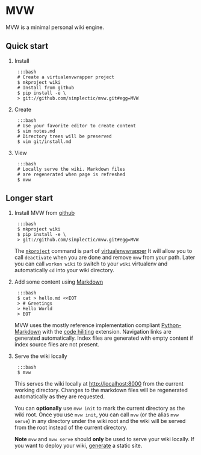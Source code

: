 # MVW

MVW is a minimal personal wiki engine.

## Quick start
    
1. Install

        :::bash
        # Create a virtualenvwrapper project
        $ mkproject wiki
        # Install from github
        $ pip install -e \
        > git://github.com/simplectic/mvw.git#egg=MVW

2. Create

        :::bash
        # Use your favorite editor to create content
        $ vim notes.md
        # Directory trees will be preserved
        $ vim git/install.md   

3. View

        :::bash
        # Locally serve the wiki. Markdown files
        # are regenerated when page is refreshed
        $ mvw

## Longer start

1. Install MVW from [github][1]

        :::bash
        $ mkproject wiki 
        $ pip install -e \
        > git://github.com/simplectic/mvw.git#egg=MVW

    The [`mkproject`][3] command is part of [virtualenvwrapper][2]
    It will allow you to call `deactivate` when you are done and 
    remove `mvw` from your path.  Later you can call `workon wiki` 
    to switch to your `wiki` virtualenv and automatically `cd` into
    your wiki directory.


2. Add some content using [Markdown][4]

        :::bash
        $ cat > hello.md <<EOT
        > # Greetings
        > Hello World
        > EOT

    MVW uses the mostly reference implementation compliant 
    [Python-Markdown][5] with the [code hiliting][6] extension.
    Navigation links are generated automatically. Index files 
    are generated with empty content if index source files are
    not present.
    
3. Serve the wiki locally

        :::bash
        $ mvw 

    This serves the wiki locally at <http://localhost:8000> from the 
    current working directory. Changes to the markdown files will be
    regenerated automatically as they are requested.
    
    You can **optionally** use `mvw init` to mark the current directory as
    the wiki root. Once you use `mvw init`, you can call `mvw` (or the alias
    `mvw serve`) in any directory under the wiki root and the wiki will be 
    served from the root instead of the current directory.  

    **Note** `mvw` and `mvw serve` should **only** be used to serve your
    wiki locally.  If you want to deploy your wiki, [generate][7] a static
    site.


[1]: http://github.com/simplectic/mvw
[2]: http://www.doughellmann.com/docs/virtualenvwrapper/
[3]: http://www.doughellmann.com/docs/virtualenvwrapper/command_ref.html#project-directory-management
[4]: http://daringfireball.net/projects/markdown/
[5]: http://www.freewisdom.org/projects/python-markdown
[6]: /examples/code.html
[7]: /site_generation.html
